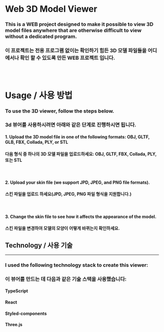 # Web 3D Model Viewer

### This is a WEB project designed to make it possible to view 3D model files anywhere that are otherwise difficult to view without a dedicated program.

### 이 프로젝트는 전용 프로그램 없이는 확인하기 힘든 3D 모델 파일들을 어디에서나 확인 할 수 있도록 만든 WEB 프로젝트 입니다.

<br/>
<br/>

# Usage / 사용 방법

### To use the 3D viewer, follow the steps below.

### 3d 뷰어를 사용하시려면 아래와 같은 단계로 진행하시면 됩니다.

#### 1. Upload the 3D model file in one of the following formats: OBJ, GLTF, GLB, FBX, Collada, PLY, or STL

#### 다음 형식 중 하나의 3D 모델 파일을 업로드하세요: OBJ, GLTF, FBX, Collada, PLY, 또는 STL

<br/>

#### 2. Upload your skin file (we support JPD, JPEG, and PNG file formats).

#### 스킨 파일을 업로드 하세요(JPD, JPEG, PNG 파일 형식을 지원합니다.)

<br/>

#### 3. Change the skin file to see how it affects the appearance of the model.

#### 스킨 파일을 변경하여 모델의 모양이 어떻게 바뀌는지 확인하세요.

## Technology / 사용 기술

---

### I used the following technology stack to create this viewer:

### 이 뷰어를 만드는 데 다음과 같은 기술 스택을 사용했습니다:

#### TypeScript

#### React

#### Styled-components

#### Three.js
